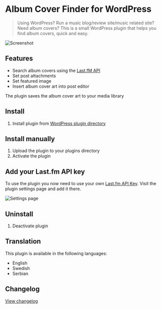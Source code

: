 # Album Cover Finder for WordPress

> Using WordPress? Run a music blog/review site/music related site? Need album covers?
> This is a small WordPress plugin that helps you find album covers, quick and easy.

![Screenshot](https://raw.github.com/urre/albumcoverfinder/master/screenshot-1.png)

## Features
+ Search album covers using the [Last.fM API](http://wordpress.org/plugins/album-cover-finder/www.lastfm.se/api)
+ Set post attachments
+ Set featured image
+ Insert album cover art into post editor

The plugin saves the album cover art to your media library

## Install
1. Install plugin from [WordPress plugin directory](http://wordpress.org/plugins/album-cover-finder/)

## Install manually
1. Upload the plugin to your plugins directory
2. Activate the plugin

## Add your Last.fm API key

To use the plugin you now need to use your own [Last.fm API Key](https://www.last.fm/api/authentication). Visit the plugin settings page and add it there.

![Settings page](https://github.com/urre/albumcoverfinder/assets/307676/5b8b6bba-013c-4548-907b-d1c54827cf97)


## Uninstall
1. Deactivate plugin

## Translation

This plugin is available in the following languages:

+ English
+ Swedish
+ Serbian

## Changelog

[View changelog](http://wordpress.org/plugins/album-cover-finder/changelog/)
